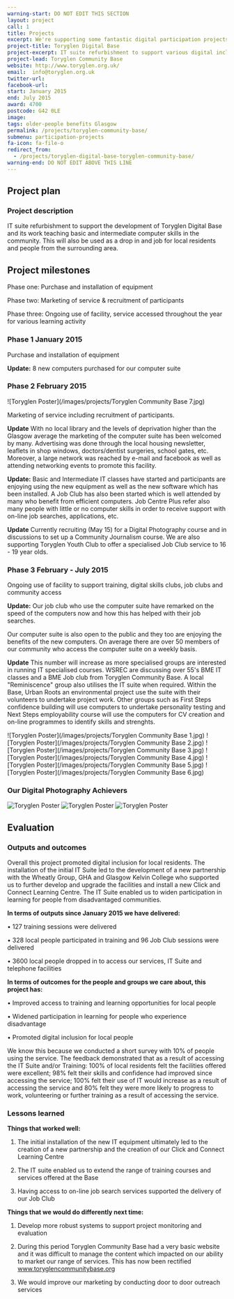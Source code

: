 ```yaml
---
warning-start: DO NOT EDIT THIS SECTION
layout: project
call: 1
title: Projects
excerpt: We're supporting some fantastic digital participation projects. Here are their stories.
project-title: Toryglen Digital Base
project-excerpt: IT suite refurbishment to support various digital inclusion projects
project-lead: Toryglen Community Base
website: http://www.toryglen.org.uk/
email:  info@toryglen.org.uk
twitter-url:
facebook-url:
start: January 2015
end: July 2015
award: 4700
postcode: G42 0LE
image:
tags: older-people benefits Glasgow
permalink: /projects/toryglen-community-base/
submenu: participation-projects
fa-icon: fa-file-o
redirect_from:
  - /projects/toryglen-digital-base-toryglen-community-base/
warning-end: DO NOT EDIT ABOVE THIS LINE
---
```


## Project plan

### Project description

IT suite refurbishment to support the development of Toryglen Digital Base and its work teaching basic and intermediate computer skills in the community. This will also be used as a drop in and job for local residents and people from the surrounding area.


## Project milestones

Phase one: Purchase and installation of equipment

Phase two: Marketing of service & recruitment of participants

Phase three: Ongoing use of facility, service accessed throughout the year for various learning activity

### Phase 1 January 2015

Purchase and installation of equipment


**Update:** 8 new computers purchased for our computer suite

### Phase 2 February 2015

![Toryglen Poster](/images/projects/Toryglen Community Base 7.jpg)

Marketing of service including recruitment of participants.

**Update**  With no local library and the levels of deprivation higher than the Glasgow average the marketing of the computer suite has been welcomed by many.  Advertising was done through the local housing newsletter, leaflets in shop windows, doctors/dentist surgeries, school gates, etc.  Moreover, a large network was reached by e-mail and facebook as well as attending networking events to promote this facility.




**Update:** Basic and Intermediate IT classes have started and participants are enjoying using the new equipment as well as the new software which has been installed. A Job Club has also been started which is well attended by many who benefit from efficient computers.  Job Centre Plus refer also many people with little or no computer skills in order to receive support with on-line job searches, applications, etc.

**Update**  Currently recruiting (May 15) for a Digital Photography course and in discussions to set up a Community Journalism course.  We are also supporting Toryglen Youth Club to offer a specialised Job Club service to 16 - 19 year olds.

### Phase 3 February - July 2015

Ongoing use of facility to support training, digital skills clubs, job clubs and community access


**Update:** Our job club who use the computer suite have remarked on the speed of the computers now and how this has helped with their job searches.

Our computer suite is also open to the public and they too are enjoying the benefits of the new computers. On average there are over 50 members of our community who access the computer suite on a weekly basis.

**Update**  This number will increase as more specialised groups are interested in running IT specialised courses.  WSREC are discussing over 55's BME IT classes and a BME Job club from Toryglen Community Base.  A local "Reminiscence" group also utilises the IT suite when required.  Within the Base, Urban Roots an environmental project use the suite with their volunteers to undertake project work.  Other groups such as First Steps confidence building will use computers to undertake personality testing and Next Steps employability course will use the computers for CV creation and on-line programmes to identify skills and strenghts.

![Toryglen Poster](/images/projects/Toryglen Community Base 1.jpg)
![Toryglen Poster](/images/projects/Toryglen Community Base 2.jpg)
![Toryglen Poster](/images/projects/Toryglen Community Base 3.jpg)
![Toryglen Poster](/images/projects/Toryglen Community Base 4.jpg)
![Toryglen Poster](/images/projects/Toryglen Community Base 5.jpg)
![Toryglen Poster](/images/projects/Toryglen Community Base 6.jpg)

### Our Digital Photography Achievers

![Toryglen Poster](/images/projects/toryglen1.jpg)
![Toryglen Poster](/images/projects/toryglen2.jpg)
![Toryglen Poster](/images/projects/toryglen3.jpg)

## Evaluation

### Outputs and outcomes

Overall this project promoted digital inclusion for local residents. The installation of the initial IT Suite led to the development of a new partnership with the Wheatly Group, GHA and Glasgow Kelvin College who supported us to further develop and upgrade the facilities and install a new Click and Connect Learning Centre.  The IT Suite enabled us to widen participation in learning for people from disadvantaged communities.

**In terms of outputs since January 2015 we have delivered:**

•	127 training sessions were delivered

•	328 local people participated in training and 96 Job Club sessions were delivered

•	3600 local people dropped in to access our services, IT Suite and telephone facilities


**In terms of outcomes for the people and groups we care about, this project has:**

•	Improved access to training and learning opportunities for local people

•	Widened participation in learning for people who experience disadvantage

•	Promoted digital inclusion for local people


We know this because we conducted a short survey with 10% of people using the service. The feedback demonstrated that as a result of accessing the IT Suite and/or Training: 100% of local residents felt the facilities offered were excellent; 98% felt their skills and confidence had improved since accessing the service; 100% felt their use of IT would increase as a result of accessing the service and 80% felt they were more likely to progress to work, volunteering or further training as a result of accessing the service.

### Lessons learned

**Things that worked well:**

1.	The initial installation of the new IT equipment ultimately led to the creation of a new partnership and the creation of our Click and Connect Learning Centre

2.	The IT suite enabled us to extend the range of training courses and services offered at the Base

3.	Having access to on-line job search services supported the delivery of our Job Club

**Things that we would do differently next time:**

1.	Develop more robust systems to support project monitoring and evaluation

2.	During this period Toryglen Community Base had a very basic website and it was difficult to manage the content which impacted on our ability to market our range of services.  This has now been rectified www.toryglencommunitybase.org

3.	We would improve our marketing by conducting door to door outreach services
